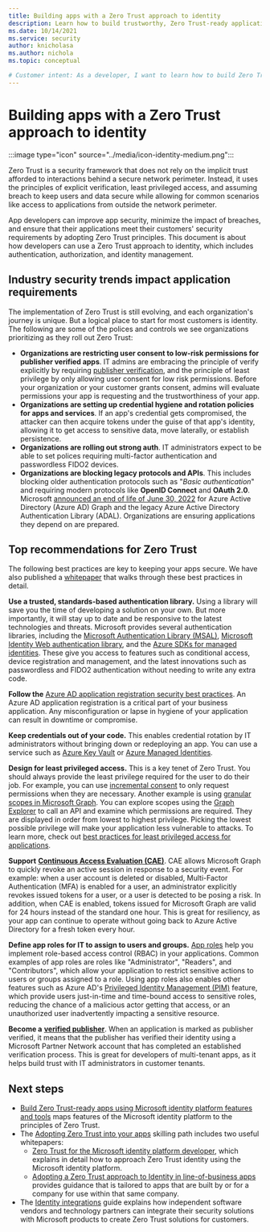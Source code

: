 ```yaml
---
title: Building apps with a Zero Trust approach to identity
description: Learn how to build trustworthy, Zero Trust-ready applications with secure authentication and authorization using the Microsoft identity platform.
ms.date: 10/14/2021
ms.service: security
author: knicholasa
ms.author: nichola
ms.topic: conceptual

# Customer intent: As a developer, I want to learn how to build Zero Trust-compliant apps using Microsoft identity platform features, so I can ensure that my applications are trustworthy and more secure.
---
```


# Building apps with a Zero Trust approach to identity

:::image type="icon" source="../media/icon-identity-medium.png":::

Zero Trust is a security framework that does not rely on the implicit trust afforded to interactions behind a secure network perimeter. Instead, it uses the principles of explicit verification, least privileged access, and assuming breach to keep users and data secure while allowing for common scenarios like access to applications from outside the network perimeter.

App developers can improve app security, minimize the impact of breaches, and ensure that their applications meet their customers' security requirements by adopting Zero Trust principles. This document is about how developers can use a Zero Trust approach to identity, which includes authentication, authorization, and identity management.

## Industry security trends impact application requirements

The implementation of Zero Trust is still evolving, and each organization's journey is unique. But a logical place to start for most customers is identity. The following are some of the polices and controls we see organizations prioritizing as they roll out Zero Trust:

- **Organizations are restricting user consent to low-risk permissions for publisher verified apps**. IT admins are embracing the principle of verify explicitly by requiring  [publisher verification](/azure/active-directory/develop/publisher-verification-overview), and the principle of least privilege by only allowing user consent for low risk permissions. Before your organization or your customer grants consent, admins will evaluate permissions your app is requesting and the trustworthiness of your app.
- **Organizations are setting up credential hygiene and rotation policies for apps and services**. If an app's credential gets compromised, the attacker can then acquire tokens under the guise of that app's identity, allowing it to get access to sensitive data, move laterally, or establish persistence.
- **Organizations are rolling out strong auth**. IT administrators expect to be able to set polices requiring multi-factor authentication and passwordless FIDO2 devices.
- **Organizations are blocking legacy protocols and APIs**. This includes blocking older authentication protocols such as "*Basic authentication*" and requiring modern protocols like **OpenID Connect** and **OAuth 2.0**. Microsoft [announced an end of life of June 30, 2022](https://techcommunity.microsoft.com/t5/azure-active-directory-identity/update-your-applications-to-use-microsoft-authentication-library/ba-p/1257363) for Azure Active Directory (Azure AD) Graph and the legacy Azure Active Directory Authentication Library (ADAL). Organizations are ensuring applications they depend on are prepared.

## Top recommendations for Zero Trust

The following best practices are key to keeping your apps secure. We have also published a [whitepaper](https://azure.microsoft.com/resources/zero-trust-for-the-microsoft-identity-platform-developer/) that walks through these best practices in detail.

**Use a trusted, standards-based authentication library.** Using a library will save you the time of developing a solution on your own. But more importantly, it will stay up to date and be responsive to the latest technologies and threats. Microsoft provides several authentication libraries, including the [Microsoft Authentication Library (MSAL)](/azure/active-directory/develop/msal-overview), [Microsoft Identity Web authentication library](/azure/active-directory/develop/microsoft-identity-web), and the [Azure SDKs for managed identities](/azure/active-directory/managed-identities-azure-resources/qs-configure-sdk-windows-vm#azure-sdks-with-managed-identities-for-azure-resources-support). These give you access to features such as conditional access, device registration and management, and the latest innovations such as passwordless and FIDO2 authentication without needing to write any extra code.

**Follow the** [Azure AD application registration security best practices](/azure/active-directory/develop/security-best-practices-for-app-registration). An Azure AD application registration is a critical part of your business application. Any misconfiguration or lapse in hygiene of your application can result in downtime or compromise.

**Keep credentials out of your code.** This enables credential rotation by IT administrators without bringing down or redeploying an app. You can use a service such as [Azure Key Vault](/azure/key-vault/general/authentication-fundamentals) or [Azure Managed Identities](/azure/active-directory/managed-identities-azure-resources/overview).

**Design for least privileged access.** This is a key tenet of Zero Trust. You should always provide the least privilege required for the user to do their job. For example, you can use [incremental consent](/azure/active-directory/azuread-dev/azure-ad-endpoint-comparison#incremental-and-dynamic-consent) to only request permissions when they are necessary. Another example is using [granular scopes in Microsoft Graph](/graph/permissions-reference). You can explore scopes using the [Graph Explorer](https://developer.microsoft.com/graph/graph-explorer) to call an API and examine which permissions are required. They are displayed in order from lowest to highest privilege. Picking the lowest possible privilege will make your application less vulnerable to attacks. To learn more, check out [best practices for least privileged access for applications](/azure/active-directory/develop/secure-least-privileged-access).

**Support** [**Continuous Access Evaluation (CAE)**](/azure/active-directory/develop/app-resilience-continuous-access-evaluation). CAE allows Microsoft Graph to quickly revoke an active session in response to a security event. For example: when a user account is deleted or disabled, Multi-Factor Authentication (MFA) is enabled for a user, an administrator explicitly revokes issued tokens for a user, or a user is detected to be posing a risk. In addition, when CAE is enabled, tokens issued for Microsoft Graph are valid for 24 hours instead of the standard one hour. This is great for resiliency, as your app can continue to operate without going back to Azure Active Directory for a fresh token every hour.

**Define app roles for IT to assign to users and groups.** [App roles](/azure/active-directory/develop/howto-add-app-roles-in-azure-ad-apps) help you implement role-based access control (RBAC) in your applications. Common examples of app roles are roles like &quot;Administrator&quot;, &quot;Readers&quot;, and &quot;Contributors&quot;, which allow your application to restrict sensitive actions to users or groups assigned to a role. Using app roles also enables other features such as Azure AD's [Privileged Identity Management (PIM)](/azure/active-directory/privileged-identity-management/pim-configure) feature, which provide users just-in-time and time-bound access to sensitive roles, reducing the chance of a malicious actor getting that access, or an unauthorized user inadvertently impacting a sensitive resource.

**Become a** [**verified publisher**](/azure/active-directory/develop/publisher-verification-overview). When an application is marked as publisher verified, it means that the publisher has verified their identity using a Microsoft Partner Network account that has completed an established verification process. This is great for developers of multi-tenant apps, as it helps build trust with IT administrators in customer tenants.

## Next steps

- [Build Zero Trust-ready apps using Microsoft identity platform features and tools](/azure/active-directory/develop/zero-trust-for-developers) maps features of the Microsoft identity platform to the principles of Zero Trust.
- The [Adopting Zero Trust into your apps](https://www.microsoft.com/en-us/security/content-library/SkillingPath/Details/6541ecb8-fb85-44a5-bdd4-397bf2bb52f9) skilling path includes two useful  whitepapers:
  - [Zero Trust for the Microsoft identity platform developer](https://azure.microsoft.com/resources/zero-trust-for-the-microsoft-identity-platform-developer/), which explains in detail how to approach Zero Trust identity using the Microsoft identity platform.
  - [Adopting a Zero Trust approach to Identity in line-of-business apps](https://azure.microsoft.com/resources/zero-trust-identity-line-of-business-apps/) provides guidance that is tailored to apps that are built by or for a company for use within that same company. 
- The [Identity integrations](../integrate/identity.md) guide explains how independent software vendors and technology partners can integrate their security solutions with Microsoft products to create Zero Trust solutions for customers.
